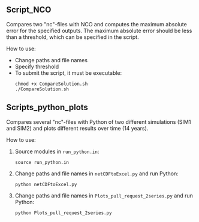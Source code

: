 ## Script_NCO
Compares two "nc"-files with NCO and computes the maximum absolute error for the specified outputs.
The maximum absolute error should be less than a threshold, which can be specified in the script.

How to use:
- Change paths and file names
- Specify threshold
- To submit the script, it must be executable:
  ```
  chmod +x CompareSolution.sh
  ./CompareSolution.sh
  ```

## Scripts_python_plots
Compares several "nc"-files with Python of two different simulations (SIM1 and SIM2) and plots different results over time (14 years).

How to use:
1) Source modules in `run_python.in`:
   ```
   source run_python.in
   ```
2) Change paths and file names in `netCDFtoExcel.py` and run Python:
   ```
   python netCDFtoExcel.py
   ```
3) Change paths and file names in `Plots_pull_request_2series.py` and run Python:
   ```
   python Plots_pull_request_2series.py
   ```
